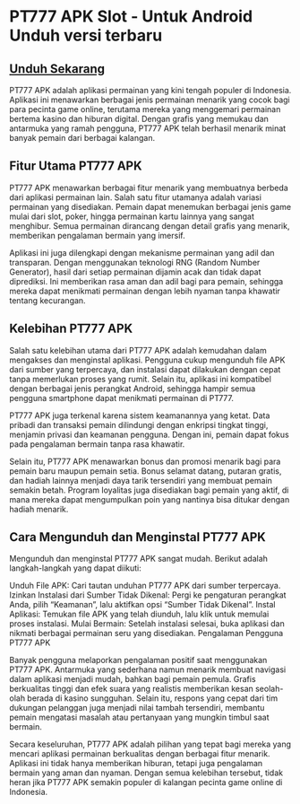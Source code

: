# PT777 APK Slot - Untuk Android Unduh versi terbaru

## [Unduh Sekarang](https://spoo.me/nQNcsM)

PT777 APK adalah aplikasi permainan yang kini tengah populer di Indonesia. Aplikasi ini menawarkan berbagai jenis permainan menarik yang cocok bagi para pecinta game online, terutama mereka yang menggemari permainan bertema kasino dan hiburan digital. Dengan grafis yang memukau dan antarmuka yang ramah pengguna, PT777 APK telah berhasil menarik minat banyak pemain dari berbagai kalangan.

## Fitur Utama PT777 APK

PT777 APK menawarkan berbagai fitur menarik yang membuatnya berbeda dari aplikasi permainan lain. Salah satu fitur utamanya adalah variasi permainan yang disediakan. Pemain dapat menemukan berbagai jenis game mulai dari slot, poker, hingga permainan kartu lainnya yang sangat menghibur. Semua permainan dirancang dengan detail grafis yang menarik, memberikan pengalaman bermain yang imersif.

Aplikasi ini juga dilengkapi dengan mekanisme permainan yang adil dan transparan. Dengan menggunakan teknologi RNG (Random Number Generator), hasil dari setiap permainan dijamin acak dan tidak dapat diprediksi. Ini memberikan rasa aman dan adil bagi para pemain, sehingga mereka dapat menikmati permainan dengan lebih nyaman tanpa khawatir tentang kecurangan.

## Kelebihan PT777 APK

Salah satu kelebihan utama dari PT777 APK adalah kemudahan dalam mengakses dan menginstal aplikasi. Pengguna cukup mengunduh file APK dari sumber yang terpercaya, dan instalasi dapat dilakukan dengan cepat tanpa memerlukan proses yang rumit. Selain itu, aplikasi ini kompatibel dengan berbagai jenis perangkat Android, sehingga hampir semua pengguna smartphone dapat menikmati permainan di PT777.

PT777 APK juga terkenal karena sistem keamanannya yang ketat. Data pribadi dan transaksi pemain dilindungi dengan enkripsi tingkat tinggi, menjamin privasi dan keamanan pengguna. Dengan ini, pemain dapat fokus pada pengalaman bermain tanpa rasa khawatir.

Selain itu, PT777 APK menawarkan bonus dan promosi menarik bagi para pemain baru maupun pemain setia. Bonus selamat datang, putaran gratis, dan hadiah lainnya menjadi daya tarik tersendiri yang membuat pemain semakin betah. Program loyalitas juga disediakan bagi pemain yang aktif, di mana mereka dapat mengumpulkan poin yang nantinya bisa ditukar dengan hadiah menarik.

## Cara Mengunduh dan Menginstal PT777 APK

Mengunduh dan menginstal PT777 APK sangat mudah. Berikut adalah langkah-langkah yang dapat diikuti:

Unduh File APK: Cari tautan unduhan PT777 APK dari sumber terpercaya.
Izinkan Instalasi dari Sumber Tidak Dikenal: Pergi ke pengaturan perangkat Anda, pilih “Keamanan”, lalu aktifkan opsi “Sumber Tidak Dikenal”.
Instal Aplikasi: Temukan file APK yang telah diunduh, lalu klik untuk memulai proses instalasi.
Mulai Bermain: Setelah instalasi selesai, buka aplikasi dan nikmati berbagai permainan seru yang disediakan.
Pengalaman Pengguna PT777 APK

Banyak pengguna melaporkan pengalaman positif saat menggunakan PT777 APK. Antarmuka yang sederhana namun menarik membuat navigasi dalam aplikasi menjadi mudah, bahkan bagi pemain pemula. Grafis berkualitas tinggi dan efek suara yang realistis memberikan kesan seolah-olah berada di kasino sungguhan. Selain itu, respons yang cepat dari tim dukungan pelanggan juga menjadi nilai tambah tersendiri, membantu pemain mengatasi masalah atau pertanyaan yang mungkin timbul saat bermain.

Secara keseluruhan, PT777 APK adalah pilihan yang tepat bagi mereka yang mencari aplikasi permainan berkualitas dengan berbagai fitur menarik. Aplikasi ini tidak hanya memberikan hiburan, tetapi juga pengalaman bermain yang aman dan nyaman. Dengan semua kelebihan tersebut, tidak heran jika PT777 APK semakin populer di kalangan pecinta game online di Indonesia.
